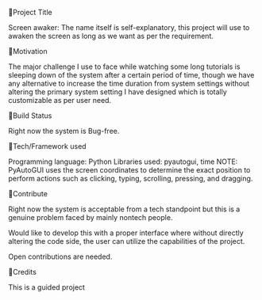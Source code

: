 🔰Project Title

Screen awaker: The name itself is self-explanatory, this project will use to awaken the screen as long as we want as per the requirement.

🔰Motivation

The major challenge I use to face while watching some long tutorials is sleeping down of the system after a certain period of time, though we have any alternative to increase the time duration from system settings without altering the primary system setting I have designed which is totally customizable as per user need.

🔰Build Status

Right now the system is Bug-free.

🔰Tech/Framework used

Programming language: Python
Libraries used: pyautogui, time
NOTE: PyAutoGUI uses the screen coordinates to determine the exact position to perform actions such as clicking, typing, scrolling, pressing, and dragging.

🔰Contribute

Right now the system is acceptable from a tech standpoint but this is a genuine problem faced by mainly nontech people.

Would like to develop this with a proper interface where without directly altering the code side, the user can utilize the capabilities of the project.

Open contributions are needed.

🔰Credits

This is a guided project
